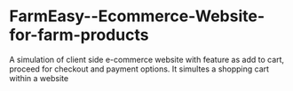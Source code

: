 # FarmEasy--Ecommerce-Website-for-farm-products
 A simulation of client side e-commerce website with feature as add to cart, proceed for checkout and payment options. It simultes a shopping cart within a website
